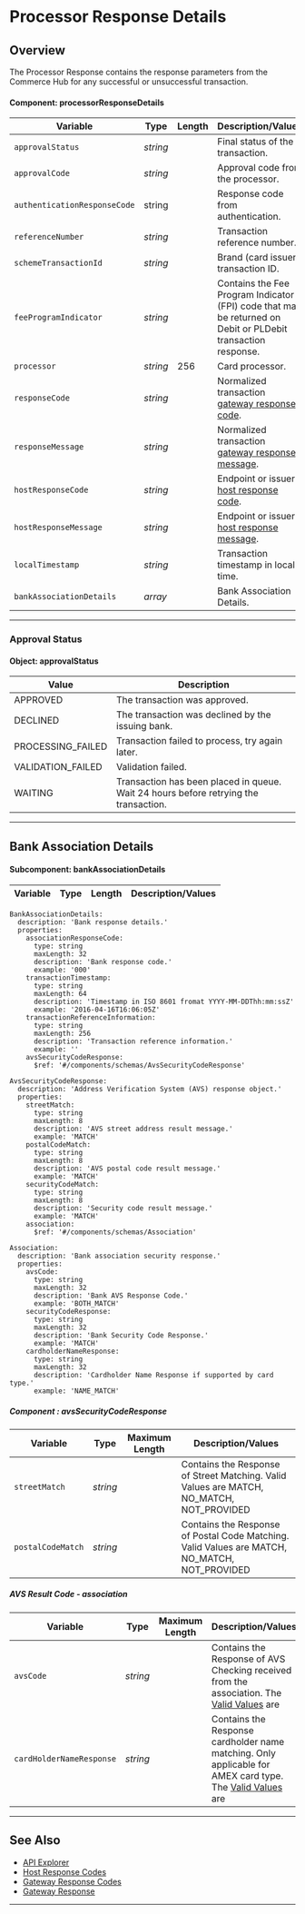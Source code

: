# Processor Response Details

## Overview

The Processor Response contains the response parameters from the Commerce Hub for any successful or unsuccessful transaction.

#### Component: processorResponseDetails

| Variable | Type | Length | Description/Values |
| ----- | ----- | ----- | ----- |
| `approvalStatus` | *string* | | Final status of the transaction. | 
| `approvalCode` |*string* | | Approval code from the processor. |
| `authenticationResponseCode` | string | | Response code from authentication. |
| `referenceNumber` | *string* | | Transaction reference number. |
| `schemeTransactionId` | *string* | | Brand (card issuer) transaction ID. |
| `feeProgramIndicator` | *string* | | Contains the Fee Program Indicator (FPI) code that may be returned on Debit or PLDebit transaction response.
| `processor` | *string* | 256 | Card processor. |
| `responseCode` | *string* | | Normalized transaction [gateway response code](?path=docs/Resources/Guides/Response-Codes/Gateway.md). | 
| `responseMessage` | *string* | | Normalized transaction [gateway response message](?path=docs/Resources/Guides/Response-Codes/Gateway.md). | 
| `hostResponseCode` | *string* | | Endpoint or issuer [host response code](?path=docs/Resources/Guides/Response-Codes/Bank-Issuer.md).| 
| `hostResponseMessage` | *string* | | Endpoint or issuer [host response message](?path=docs/Resources/Guides/Response-Codes/Bank-Issuer.md).|
| `localTimestamp` | *string* | | Transaction timestamp in local time.| 
| `bankAssociationDetails` | *array* | | Bank Association Details.|

---

### Approval Status

#### Object: approvalStatus

| Value | Description |
|-------|-------------|
| APPROVED | The transaction was approved. |
| DECLINED | The transaction was declined by the issuing bank. |
| PROCESSING_FAILED | Transaction failed to process, try again later. |
| VALIDATION_FAILED | Validation failed. |
| WAITING | Transaction has been placed in queue. Wait 24 hours before retrying the transaction. |

---

## Bank Association Details

#### Subcomponent: bankAssociationDetails

| Variable | Type | Length | Description/Values |
| ----- | ----- | ----- | ----- |

    BankAssociationDetails:
      description: 'Bank response details.'
      properties:
        associationResponseCode:
          type: string
          maxLength: 32
          description: 'Bank response code.'
          example: '000'
        transactionTimestamp:
          type: string
          maxLength: 64
          description: 'Timestamp in ISO 8601 fromat YYYY-MM-DDThh:mm:ssZ'
          example: '2016-04-16T16:06:05Z'
        transactionReferenceInformation:
          type: string
          maxLength: 256
          description: 'Transaction reference information.'
          example: ''
        avsSecurityCodeResponse:
          $ref: '#/components/schemas/AvsSecurityCodeResponse'

    AvsSecurityCodeResponse:
      description: 'Address Verification System (AVS) response object.'
      properties:
        streetMatch:
          type: string
          maxLength: 8
          description: 'AVS street address result message.'
          example: 'MATCH'
        postalCodeMatch:
          type: string
          maxLength: 8
          description: 'AVS postal code result message.'
          example: 'MATCH'
        securityCodeMatch:
          type: string
          maxLength: 8
          description: 'Security code result message.'
          example: 'MATCH'
        association:
          $ref: '#/components/schemas/Association'
         
    Association:
      description: 'Bank association security response.'
      properties:
        avsCode:
          type: string
          maxLength: 32
          description: 'Bank AVS Response Code.'
          example: 'BOTH_MATCH'
        securityCodeResponse:
          type: string
          maxLength: 32
          description: 'Bank Security Code Response.'
          example: 'MATCH'
        cardholderNameResponse:
          type: string
          maxLength: 32
          description: 'Cardholder Name Response if supported by card type.'
          example: 'NAME_MATCH'


<!--
type: tab
title: Gateway Response
-->

##### Component : avsSecurityCodeResponse

| Variable | Type| Maximum Length | Description/Values|
|---------|----------|----------------|---------|
| `streetMatch` | *string* |  | Contains the Response of Street Matching. Valid Values are MATCH, NO_MATCH, NOT_PROVIDED |
| `postalCodeMatch` | *string* |  |Contains the Response of Postal Code Matching. Valid Values are MATCH, NO_MATCH, NOT_PROVIDED |

<!--
type: tab
title: Association Response
-->

##### AVS Result Code - association

| Variable | Type| Maximum Length | Description/Values|
|---------|----------|----------------|---------|
| `avsCode` | *string* |  | Contains the Response of AVS Checking received from the association. The [Valid Values](#avscodevalidvalues) are |
| `cardHolderNameResponse` | *string* |  |Contains the Response cardholder name matching. Only applicable for AMEX card type. The [Valid Values](#cardHolderNameResponsevalidvalues) are|
---

## See Also
- [API Explorer](../api/?type=post&path=/payments/v1/charges)
- [Host Response Codes](?path=docs/Resources/Guides/Response-Codes/Bank-Issuer.md)
- [Gateway Response Codes](?path=docs/Resources/Guides/Response-Codes/Gateway.md)
- [Gateway Response](?path=docs/Resources/Master-Data/Gateway-Response.md)

---